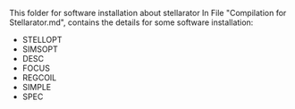 This folder for software installation about stellarator
In File "Compilation for Stellarator.md", contains the details for some software installation:
- STELLOPT
- SIMSOPT
- DESC
- FOCUS
- REGCOIL
- SIMPLE
- SPEC
